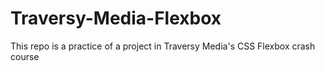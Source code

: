 # Traversy-Media-Flexbox
This repo is a practice of a project in Traversy Media's CSS Flexbox crash course
